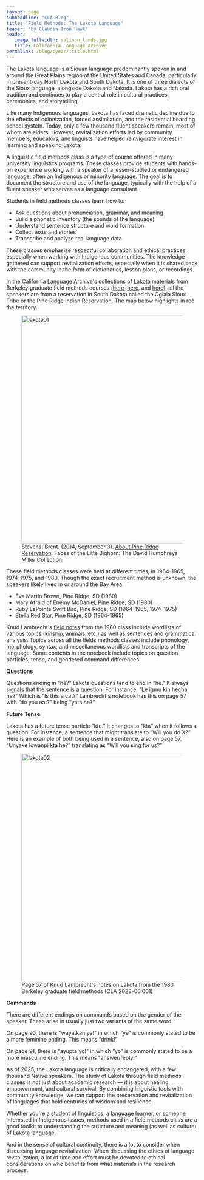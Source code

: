 ```yaml
---
layout: page
subheadline: "CLA Blog"
title: "Field Methods: The Lakota Language"
teaser: "by Claudia Iron Hawk"
header:
   image_fullwidth: salinan_lands.jpg
   title: California Language Archive
permalink: /blog/:year/:title.html
---
```


The Lakota language is a Siouan language predominantly spoken in and around the Great Plains region of the United States and Canada, particularly in present-day North Dakota and South Dakota. It is one of three dialects of the Sioux language, alongside Dakota and Nakoda. Lakota has a rich oral tradition and continues to play a central role in cultural practices, ceremonies, and storytelling.

Like many Indigenous languages, Lakota has faced dramatic decline due to the effects of colonization, forced assimilation, and the residential boarding school system. Today, only a few thousand fluent speakers remain, most of whom are elders. However, revitalization efforts led by community members, educators, and linguists have helped reinvigorate interest in learning and speaking Lakota.

A linguistic field methods class is a type of course offered in many university linguistics programs. These classes provide students with hands-on experience working with a speaker of a lesser-studied or endangered language, often an Indigenous or minority language. The goal is to document the structure and use of the language, typically with the help of a fluent speaker who serves as a language consultant.

Students in field methods classes learn how to:
<ul>
  <li>Ask questions about pronunciation, grammar, and meaning</li>
  <li>Build a phonetic inventory (the sounds of the language)</li>
  <li>Understand sentence structure and word formation</li>
  <li>Collect texts and stories</li>
  <li>Transcribe and analyze real language data</li>
</ul>

These classes emphasize respectful collaboration and ethical practices, especially when working with Indigenous communities. The knowledge gathered can support revitalization efforts, especially when it is shared back with the community in the form of dictionaries, lesson plans, or recordings.

In the California Language Archive's collections of Lakota materials from Berkeley graduate field methods courses (<a href="http://cla.berkeley.edu/collection/10084">here</a>, <a href="http://dx.doi.org/doi:10.7297/X2DZ078D">here</a>, and <a href="http://dx.doi.org/doi:10.7297/X2610Z9C">here</a>), all the speakers are from a reservation in South Dakota called the Oglala Sioux Tribe or the Pine Ridge Indian Reservation. The map below highlights in red the territory.

<div class="between_images">
   <figure>
<img src="{{ site.urlimg }}lakota-01.jpg" alt="lakota01" width="600px"/>
      <figcaption class="caption">Stevens, Brent. (2014, September 3). <a href="https://davidhumphreysmiller.org/about-pine-ridge-reservation/">About Pine Ridge Reservation</a>. Faces of the Litte Bighorn: The David Humphreys Miller Collection.</figcaption>
   </figure>
</div>

These field methods classes were held at different times, in 1964-1965, 1974-1975, and 1980. Though the exact recruitment method is unknown, the speakers likely lived in or around the Bay Area. 
<ul>
  <li>Eva Martin Brown, Pine Ridge, SD (1980)</li>
  <li>Mary Afraid of Enemy McDaniel, Pine Ridge, SD (1980)</li>
  <li>Ruby LaPointe Swift Bird, Pine Ridge, SD (1964-1965, 1974-1975)</li>
  <li>Stella Red Star, Pine Ridge, SD (1964-1965)</li>
</ul>

Knud Lambrecht's <a href="http://dx.doi.org/doi:10.7297/X22806MG">field notes</a> from the 1980 class include wordlists of various topics (kinship, animals, etc.) as well as sentences and grammatical analysis. Topics across all the fields methods classes include phonology, morphology, syntax, and miscellaneous wordlists and transcripts of the language. Some contents in the notebook include topics on question particles, tense, and gendered command differences. 

<b>Questions</b>

Questions ending in “he?” Lakota questions tend to end in “he.” It always signals that the sentence is a question. For instance, “Le igmu kin hecha he?” Which is “Is this a cat?” Lambrecht's notebook has this on page 57 with “do you eat?” being “yata he?” 

<b>Future Tense</b>

Lakota has a future tense particle “kte.” It changes to “kta” when it follows a question. For instance, a sentence that might translate to “Will you do X?” Here is an example of both being used in a sentence, also on page 57. “Unyake lowanpi kta he?” translating as “Will you sing for us?”

<div class="between_images">
   <figure>
<img src="{{ site.urlimg }}lakota-02.jpg" alt="lakota02" width="600px"/>
      <figcaption class="caption">Page 57 of Knud Lambrecht's notes on Lakota from the 1980 Berkeley graduate field methods (CLA 2023-06.001)</figcaption>
   </figure>
</div>

<b>Commands</b>

There are different endings on commands based on the gender of the speaker. These arise in usually just two variants of the same word. 

On page 90, there is “wayatkan ye!” in which “ye” is commonly stated to be a more feminine ending. This means “drink!”

On page 91, there is “ayupta yo!” in which “yo” is commonly stated to be a more masculine ending. This means “answer/reply!”

As of 2025, the Lakota language is critically endangered, with a few thousand Native speakers. The study of Lakota through field methods classes is not just about academic research &mdash; it is about healing, empowerment, and cultural survival. By combining linguistic tools with community knowledge, we can support the preservation and revitalization of languages that hold centuries of wisdom and resilience.

Whether you're a student of linguistics, a language learner, or someone interested in Indigenous issues, methods used in a field methods class are a good toolkit to understanding the structure and meaning (as well as culture) of Lakota language. 

And in the sense of cultural continuity, there is a lot to consider when discussing language revitalization. When discussing the ethics of language revitalization, a lot of time and effort must be devoted to ethical considerations on who benefits from what materials in the research process.
